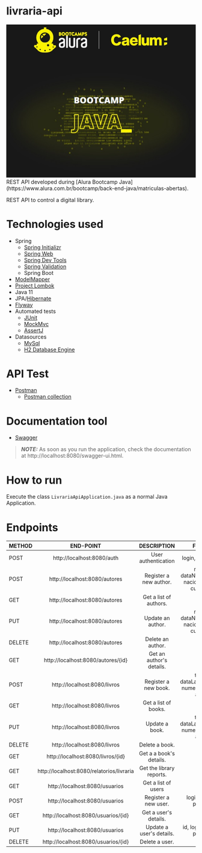 # livraria-api
<div align="center">
  <img src="img/logoBootcampJava.jpg">
 </div align="center">
REST API developed during [Alura Bootcamp Java](https://www.alura.com.br/bootcamp/back-end-java/matriculas-abertas). 

REST API to control a digital library.

# Technologies used
* Spring
  - [Spring Initializr](https://start.spring.io/)
  - [Spring Web](https://spring.io/guides/gs/serving-web-content/)
  - [Spring Dev Tools](https://docs.spring.io/spring-boot/docs/1.5.16.RELEASE/reference/html/using-boot-devtools.html)
  - [Spring Validation](https://www.baeldung.com/spring-boot-bean-validation)
  - Spring Boot
* [ModelMapper](http://modelmapper.org/)
* [Project Lombok](https://projectlombok.org/)
* Java 11
* JPA/[Hibernate](https://hibernate.org/orm/)
* [Flyway](https://flywaydb.org/documentation/)
* Automated tests
  - [JUnit](https://junit.org/junit5/docs/current/user-guide/)
  - [MockMvc](https://www.baeldung.com/integration-testing-in-spring#3-mocking-web-context-beans/)
  - [AssertJ](https://assertj.github.io/doc/)
* Datasources
    - [MySql](https://www.mysql.com/)
    - [H2 Database Engine](https://www.h2database.com/html/cheatSheet.html)

# API Test
* [Postman](https://www.postman.com/)
  - [Postman collection](https://github.com/oluizeduardo/livraria-api/tree/main/postman)

# Documentation tool
* [Swagger](https://www.baeldung.com/swagger-2-documentation-for-spring-rest-api)
> **_NOTE:_**  As soon as you run the application, check the documentation at http://localhost:8080/swagger-ui.html.

# How to run
Execute the class `LivrariaApiApplication.java` as a normal Java Application.

# Endpoints

| METHOD        | END-POINT                     | DESCRIPTION                    | FIELDS                                         |
| ------------- |:-----------------------------:| :-----------------------------:|:----------------------------------------------:|
| POST          | http://localhost:8080/auth    |  User authentication           | login, password                                |
| POST          | http://localhost:8080/autores |  Register a new author.        | nome, dataNascimento, nacionalidade, curriculo |
| GET           | http://localhost:8080/autores |  Get a list of authors.        |    |
| PUT           | http://localhost:8080/autores |  Update an author.             | nome, dataNascimento, nacionalidade, curriculo   |
| DELETE        | http://localhost:8080/autores |  Delete an author.             |   |
| GET           | http://localhost:8080/autores/{id} |  Get an author's details. |    |
| POST          | http://localhost:8080/livros  |  Register a new book.          | titulo, dataLancamento, numeroPaginas, autor   |
| GET           | http://localhost:8080/livros  |  Get a list of books.          |    |
| PUT           | http://localhost:8080/livros |  Update a book.             | titulo, dataLancamento, numeroPaginas, autor   |
| DELETE        | http://localhost:8080/livros |  Delete a book.             |   |
| GET           | http://localhost:8080/livros/{id} |  Get a a book's details. |    |
| GET           | http://localhost:8080/relatorios/livraria  |  Get the library reports.          |    |
| GET           | http://localhost:8080/usuarios |  Get a list of users |    |
| POST          | http://localhost:8080/usuarios  |  Register a new user.          | login, nome, perfilId    |
| GET           | http://localhost:8080/usuarios/{id}  |  Get a user's details.          |    |
| PUT           | http://localhost:8080/usuarios |  Update a user's details.             | id, login, nome, perfilId   |
| DELETE        | http://localhost:8080/usuarios/{id} |  Delete a user.             |   |

